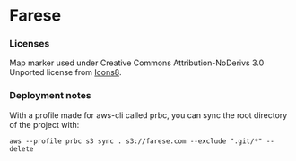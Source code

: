 # Farese

### Licenses

Map marker used under Creative Commons Attribution-NoDerivs 3.0 Unported license from [Icons8](https://icons8.com).

### Deployment notes

With a profile made for aws-cli called prbc, you can sync the root directory of the project with:

```
aws --profile prbc s3 sync . s3://farese.com --exclude ".git/*" --delete
```
